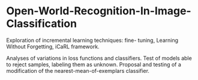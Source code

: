 # Open-World-Recognition-In-Image-Classification
Exploration of incremental learning techniques: fine-
tuning, Learning Without Forgetting, iCaRL framework.

Analyses of variations in loss functions and classifiers.
Test of models able to reject samples, labeling them as
unknown. Proposal and testing of a modification of the
nearest-mean-of-exemplars classifier.
